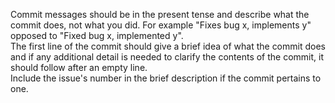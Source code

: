Commit messages should be in the present tense and describe what the commit does, not what you did. For example "Fixes bug x, implements y" opposed to "Fixed bug x, implemented y".  
The first line of the commit should give a brief idea of what the commit does and if any additional detail is needed to clarify the contents of the commit, it should follow after an empty line.  
Include the issue's number in the brief description if the commit pertains to one.

